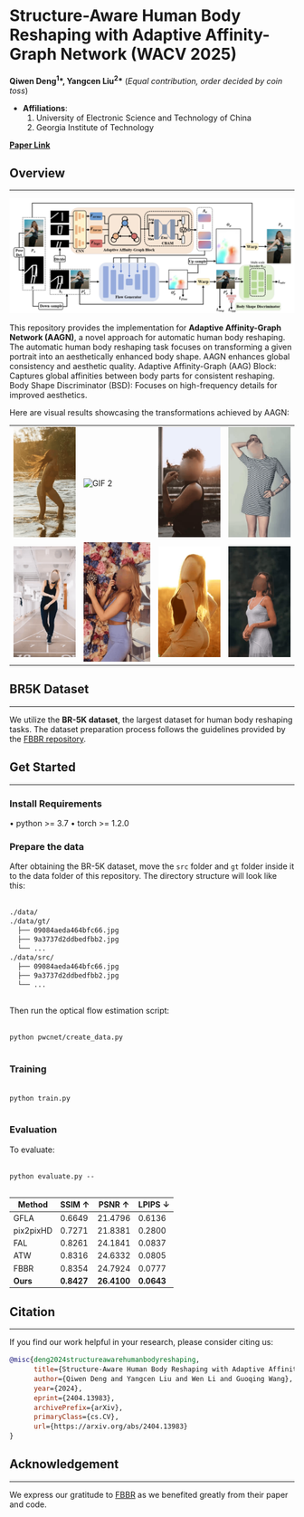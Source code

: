 # Structure-Aware Human Body Reshaping with Adaptive Affinity-Graph Network (WACV 2025)
**Qiwen Deng<sup>1</sup>\*, Yangcen Liu<sup>2</sup>\*** (*Equal contribution, order decided by coin toss*)

- **Affiliations**:  
  1. University of Electronic Science and Technology of China  
  2. Georgia Institute of Technology  


**[Paper Link](https://scholar.google.com/citations?view_op=view_citation&hl=en&user=Xq-r3dIAAAAJ&citation_for_view=Xq-r3dIAAAAJ:d1gkVwhDpl0C)**  

## Overview  
---

![Pipeline](gif/pipe.png)

This repository provides the implementation for **Adaptive Affinity-Graph Network (AAGN)**, a novel approach for automatic human body reshaping. The automatic human body reshaping task focuses on transforming a given portrait into an aesthetically enhanced body shape. AAGN enhances global consistency and aesthetic quality. Adaptive Affinity-Graph (AAG) Block: Captures global affinities between body parts for consistent reshaping. Body Shape Discriminator (BSD): Focuses on high-frequency details for improved aesthetics.

Here are visual results showcasing the transformations achieved by AAGN:  

<table>
  <tr>
    <td><img src="gif/1.gif" alt="GIF 1" width="180"></td>
    <td><img src="gif/2.gif" alt="GIF 2" width="180" ></td>
    <td><img src="gif/3.gif" alt="GIF 3" width="180"></td>
    <td><img src="gif/4.gif" alt="GIF 4" width="180"></td>
  </tr>
  <tr>
    <td><img src="gif/5.gif" alt="GIF 5" width="180"></td>
    <td><img src="gif/6.gif" alt="GIF 6" width="180"></td>
    <td><img src="gif/7.gif" alt="GIF 7" width="180"></td>
    <td><img src="gif/8.gif" alt="GIF 8" width="180"></td>
  </tr>
</table>

## BR5K Dataset
--- 

We utilize the **BR-5K dataset**, the largest dataset for human body reshaping tasks. The dataset preparation process follows the guidelines provided by the [FBBR repository](https://github.com/JianqiangRen/FlowBasedBodyReshaping?tab=readme-ov-file).   


## Get Started
---
### Install Requirements

&#8226; python >= 3.7
&#8226; torch >= 1.2.0

### Prepare the data
After obtaining the BR-5K dataset, move the `` src `` folder and `` gt `` folder inside it to the data folder of this repository. The directory structure will look like this: 
<pre>
<code>
./data/
./data/gt/
  ├── 09084aeda464bfc66.jpg
  ├── 9a3737d2ddbedfbb2.jpg
  └── ...
./data/src/
  ├── 09084aeda464bfc66.jpg
  ├── 9a3737d2ddbedfbb2.jpg
  └── ...
</code>
</pre>
Then run the optical flow estimation script:
<pre>
<code>
python pwcnet/create_data.py
</code>
</pre>

### Training
<pre>
<code>
python train.py
</code>
</pre>

### Evaluation
To evaluate:
<pre>
<code>
python evaluate.py --
</code>
</pre>

| Method       | SSIM ↑   | PSNR ↑   | LPIPS ↓   |
|--------------|----------|----------|-----------|
| GFLA         | 0.6649   | 21.4796  | 0.6136    |
| pix2pixHD    | 0.7271   | 21.8381  | 0.2800    |
| FAL          | 0.8261   | 24.1841  | 0.0837    |
| ATW          | 0.8316   | 24.6332  | 0.0805    |
| FBBR         | 0.8354   | 24.7924  | 0.0777    |
| **Ours**     | **0.8427** | **26.4100** | **0.0643** |



## Citation  
---

If you find our work helpful in your research, please consider citing us:  

```bibtex
@misc{deng2024structureawarehumanbodyreshaping,
      title={Structure-Aware Human Body Reshaping with Adaptive Affinity-Graph Network}, 
      author={Qiwen Deng and Yangcen Liu and Wen Li and Guoqing Wang},
      year={2024},
      eprint={2404.13983},
      archivePrefix={arXiv},
      primaryClass={cs.CV},
      url={https://arxiv.org/abs/2404.13983} 
}
```

## Acknowledgement  
---  
We express our gratitude to [FBBR](https://github.com/JianqiangRen/FlowBasedBodyReshaping?tab=readme-ov-file) as we benefited greatly from their paper and code.  
